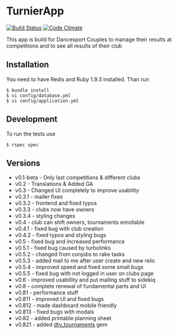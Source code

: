 TurnierApp
====================
[![Build Status](https://drone.io/github.com/DanielMSchmidt/turnierApp/status.png)](https://drone.io/github.com/DanielMSchmidt/turnierApp/latest)
[![Code Climate](https://codeclimate.com/github/DanielMSchmidt/turnierApp.png)](https://codeclimate.com/github/DanielMSchmidt/turnierApp)

This app is build for Dancesport Couples to manage their results at competitions and to see all results of their club

Installation
------------

You need to have Redis and Ruby 1.9.3 installed. Than run

```
$ bundle install
$ vi config/database.yml
$ vi config/application.yml
```

Development
-----------

To run the tests use

```
$ rspec spec
```

Versions
---------------------
  - v0.1-beta - Only last competitions & different clubs
  - v0.2      - Translations & Added GA
  - v0.3      - Changed UI completely to improve usability
  - v0.3.1    - mailer fixes
  - v0.3.2    - frontend and fixed typos
  - v0.3.3    - clubs now have owners
  - v0.3.4    - styling changes
  - v0.4      - club can shift owners, tournaments enrollable
  - v0.4.1    - fixed bug with club creation
  - v0.4.2    - fixed typos and styling bugs
  - v0.5      - fixed bug and increased performance
  - v0.5.1    - fixed bug caused by turbolinks
  - v0.5.2    - changed from conjobs to rake tasks
  - v0.5.3    - added mail to me after user create and new relic
  - v0.5.4    - improved speed and fixed some small bugs
  - v0.5.5    - fixed bug with not logged in user on clubs page
  - v0.6      - improved usabillity and put mailing stuff to sidekiq
  - v0.8      - complete renewal of fundamental parts and UI
  - v0.81     - performance stuff
  - v0.811    - improved UI and fixed bugs
  - v0.812    - made dashboard mobile friendly
  - v0.813    - fixed bugs with modals
  - v0.82     - added printable planning sheet
  - v0.821    - added [dtv_tournaments](https://github.com/DanielMSchmidt/dtv_tournaments) gem
